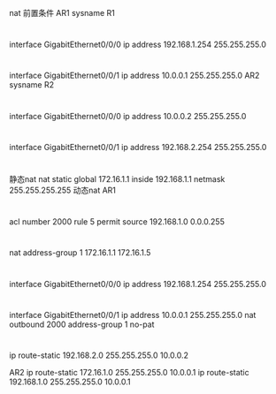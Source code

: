 

nat
前置条件
AR1
sysname R1
#
interface GigabitEthernet0/0/0
ip address 192.168.1.254 255.255.255.0
#
interface GigabitEthernet0/0/1
ip address 10.0.0.1 255.255.255.0
AR2
sysname R2
#
interface GigabitEthernet0/0/0
ip address 10.0.0.2 255.255.255.0
#
interface GigabitEthernet0/0/1
ip address 192.168.2.254 255.255.255.0
#
静态nat
nat static global 172.16.1.1 inside 192.168.1.1 netmask 255.255.255.255
动态nat
AR1
#
acl number 2000
rule 5 permit source 192.168.1.0 0.0.0.255
#
nat address-group 1 172.16.1.1 172.16.1.5
#
interface GigabitEthernet0/0/0
ip address 192.168.1.254 255.255.255.0
#
interface GigabitEthernet0/0/1
ip address 10.0.0.1 255.255.255.0
nat outbound 2000 address-group 1 no-pat
#
ip route-static 192.168.2.0 255.255.255.0 10.0.0.2

AR2
ip route-static 172.16.1.0 255.255.255.0 10.0.0.1
ip route-static 192.168.1.0 255.255.255.0 10.0.0.1
